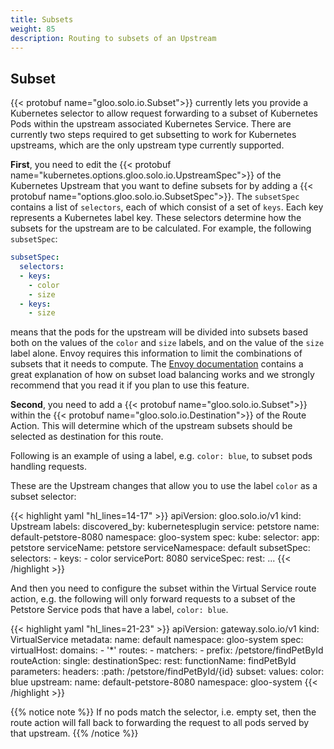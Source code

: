 ```yaml
---
title: Subsets
weight: 85
description: Routing to subsets of an Upstream
---
```


## Subset

{{< protobuf name="gloo.solo.io.Subset">}} currently lets you
provide a Kubernetes selector to allow request forwarding to a subset of Kubernetes Pods within the upstream associated
Kubernetes Service. There are currently two steps required to get subsetting to work for Kubernetes upstreams, which are
the only upstream type currently supported. 

**First**, you need to edit the {{< protobuf name="kubernetes.options.gloo.solo.io.UpstreamSpec">}}
of the Kubernetes Upstream that you want to define subsets for by adding a {{< protobuf name="options.gloo.solo.io.SubsetSpec">}}. 
The `subsetSpec` contains a list of `selectors`, each of which consist of a set of `keys`. Each key represents a Kubernetes 
label key. These selectors determine how the subsets for the upstream are to be calculated. For example, the following 
`subsetSpec`:

```yaml
subsetSpec:
  selectors:
  - keys:
    - color
    - size
  - keys:
    - size
```

means that the pods for the upstream will be divided into subsets based both on the values of the `color` and `size` 
labels, and on the value of the `size` label alone. Envoy requires this information to limit the combinations of subsets 
that it needs to compute. The [Envoy documentation](https://github.com/envoyproxy/envoy/blob/master/source/docs/subset_load_balancer.md) 
contains a great explanation of how on subset load balancing works and we strongly recommend that you read it if you plan to use this feature.

**Second**, you need to add a {{< protobuf name="gloo.solo.io.Subset">}}
within the {{< protobuf name="gloo.solo.io.Destination">}}
of the Route Action. This will determine which of the upstream subsets should be selected as destination for this route.

Following is an example of using a label, e.g. `color: blue`, to subset pods handling requests.

These are the Upstream changes that allow you to use the label `color` as a subset selector:

{{< highlight yaml "hl_lines=14-17" >}}
apiVersion: gloo.solo.io/v1
  kind: Upstream
    labels:
      discovered_by: kubernetesplugin
      service: petstore
    name: default-petstore-8080
    namespace: gloo-system
  spec:
    kube:
      selector:
        app: petstore
      serviceName: petstore
      serviceNamespace: default
      subsetSpec:
        selectors:
        - keys:
          - color
      servicePort: 8080
      serviceSpec:
        rest:
...
{{< /highlight >}}

And then you need to configure the subset within the Virtual Service route action, e.g. the following will only forward
requests to a subset of the Petstore Service pods that have a label, `color: blue`.

{{< highlight yaml "hl_lines=21-23" >}}
apiVersion: gateway.solo.io/v1
  kind: VirtualService
  metadata:
    name: default
    namespace: gloo-system
  spec:
    virtualHost:
      domains:
      - '*'
      routes:
      - matchers:
         - prefix: /petstore/findPetById
        routeAction:
          single:
            destinationSpec:
              rest:
                functionName: findPetById
                parameters:
                  headers:
                    :path: /petstore/findPetById/{id}
            subset:
              values:
                color: blue
            upstream:
              name: default-petstore-8080
              namespace: gloo-system
{{< /highlight >}}

{{% notice note %}}
If no pods match the selector, i.e. empty set, then the route action will fall back to forwarding the request to all
pods served by that upstream.
{{% /notice %}}
